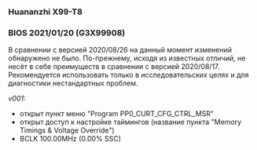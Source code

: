 ### Huananzhi X99-T8
### BIOS 2021/01/20 (G3X99908)
В сравнении с версией 2020/08/26 на данный момент изменений обнаружено не было. По-прежнему, исходя из известных отличий, не несёт в себе преимуществ в сравнении с версией 2020/08/17. Рекомендуется использовать только в исследовательских целях и для диагностики нестандартных проблем.

*v001:*
* открыт пункт меню "Program PP0_CURT_CFG_CTRL_MSR"
* открыт доступ к настройке таймингов (название пункта "Memory Timings & Voltage Override")
* BCLK 100.00MHz (0.00% SSC)
